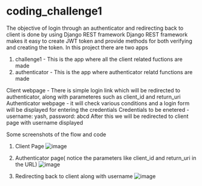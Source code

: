 # coding_challenge1

The objective of login through an authenticator and redirecting back to client is done by using Django REST framework
Django REST framework makes it easy to create JWT token and provide methods for both verifying and creating the token.
In this project there are two apps
  1. challenge1 - This is the app where all the client related fuctions are made
  2. authenticator - This is the app where authenticator relatd functions are made

Client webpage - There is simple login link which will be redirected to authenticator, along with parameteres such as client_id and return_uri
Authenticator webpage - it will check various conditions and a login form will be displayed for entering the credentials
Credentials to be enetered - username: yash, password: abcd
After this we will be redirected to client page with username displayed

Some screenshots of the flow and code

1. Client Page
![image](https://user-images.githubusercontent.com/14789754/113967078-e3ff5f80-984d-11eb-9b62-2353878fd6b3.png)

2. Authenticator page( notice the parameters like client_id and return_uri in the URL)
![image](https://user-images.githubusercontent.com/14789754/113967146-0abd9600-984e-11eb-9cb0-ba778d470e09.png)

3. Redirecting back to client along with username
![image](https://user-images.githubusercontent.com/14789754/113967317-5ec87a80-984e-11eb-8d42-3d24cc7b1dfc.png)



